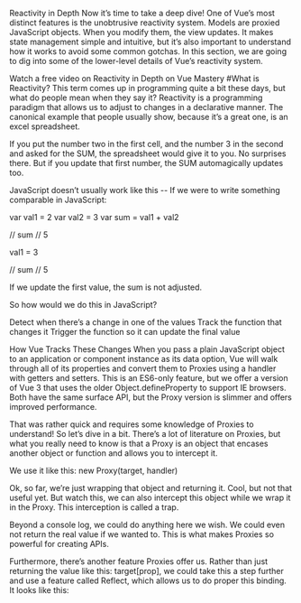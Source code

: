 Reactivity in Depth
Now it’s time to take a deep dive! One of Vue’s most distinct features is the unobtrusive reactivity system. Models are proxied JavaScript objects. When you modify them, the view updates. It makes state management simple and intuitive, but it’s also important to understand how it works to avoid some common gotchas. In this section, we are going to dig into some of the lower-level details of Vue’s reactivity system.

Watch a free video on Reactivity in Depth on Vue Mastery
#What is Reactivity?
This term comes up in programming quite a bit these days, but what do people mean when they say it? Reactivity is a programming paradigm that allows us to adjust to changes in a declarative manner. The canonical example that people usually show, because it’s a great one, is an excel spreadsheet.

If you put the number two in the first cell, and the number 3 in the second and asked for the SUM, the spreadsheet would give it to you. No surprises there. But if you update that first number, the SUM automagically updates too.

JavaScript doesn’t usually work like this -- If we were to write something comparable in JavaScript:

var val1 = 2
var val2 = 3
var sum = val1 + val2

// sum
// 5

val1 = 3

// sum
// 5

If we update the first value, the sum is not adjusted.

So how would we do this in JavaScript?

Detect when there’s a change in one of the values
Track the function that changes it
Trigger the function so it can update the final value

How Vue Tracks These Changes
When you pass a plain JavaScript object to an application or component instance as its data option, Vue will walk through all of its properties and convert them to Proxies using a handler with getters and setters. This is an ES6-only feature, but we offer a version of Vue 3 that uses the older Object.defineProperty to support IE browsers. Both have the same surface API, but the Proxy version is slimmer and offers improved performance.

That was rather quick and requires some knowledge of Proxies to understand! So let’s dive in a bit. There’s a lot of literature on Proxies, but what you really need to know is that a Proxy is an object that encases another object or function and allows you to intercept it.

We use it like this: new Proxy(target, handler)

Ok, so far, we’re just wrapping that object and returning it. Cool, but not that useful yet. But watch this, we can also intercept this object while we wrap it in the Proxy. This interception is called a trap.

Beyond a console log, we could do anything here we wish. We could even not return the real value if we wanted to. This is what makes Proxies so powerful for creating APIs.

Furthermore, there’s another feature Proxies offer us. Rather than just returning the value like this: target[prop], we could take this a step further and use a feature called Reflect, which allows us to do proper this binding. It looks like this: